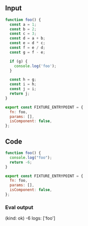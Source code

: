 
## Input

```javascript
function foo() {
  const a = 1;
  const b = 2;
  const c = 3;
  const d = a + b;
  const e = d * c;
  const f = e / d;
  const g = f - e;

  if (g) {
    console.log('foo');
  }

  const h = g;
  const i = h;
  const j = i;
  return j;
}

export const FIXTURE_ENTRYPOINT = {
  fn: foo,
  params: [],
  isComponent: false,
};

```

## Code

```javascript
function foo() {
  console.log("foo");
  return -6;
}

export const FIXTURE_ENTRYPOINT = {
  fn: foo,
  params: [],
  isComponent: false,
};

```
      
### Eval output
(kind: ok) -6
logs: ['foo']